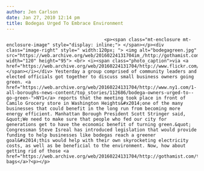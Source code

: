 ```yaml
---
author: Jen Carlson
date: Jan 27, 2010 12:14 pm
title: Bodegas Urged To Embrace Environment
---
```


	
										<p><span class="mt-enclosure mt-enclosure-image" style="display: inline;"> </span></p><div class="image-right" style=" width:120px; "> <img alt="bodegagreen.jpg" src="https://web.archive.org/web/20160224131704im_/http://gothamist.com/attachments/arts_jen/bodegagreen.jpg" width="120" height="95"> <br> <i><span class="photo_caption">via <a href="https://web.archive.org/web/20160224131704/http://www.flickr.com/photos/nschaden/2455651012/">nshaden</a></span></i></div> Yesterday a group comprised of community leaders and elected officials got together to discuss small business owners going green. <a href="https://web.archive.org/web/20160224131704/http://www.ny1.com/1-all-boroughs-news-content/top_stories/112686/bodega-owners-urged-to--go-green-">NY1</a> reports that the meeting took place in front of Camilo Grocery store in Washington Heights&#x2014;one of the many businesses that could benefit in the long run from becoming more energy efficient. Manhattan Borough President Scott Stringer said, &quot;We need to make sure that people who fed our city for generations get to have the economic benefit of turning green.&quot; Congressman Steve Isreal has introduced legislation that would provide funding to help businesses like bodegas reach a greener goal&#x2014;this would help with their own skyrocketing electricity costs, as well as be beneficial to the environment. Now, how about getting rid of those <a href="https://web.archive.org/web/20160224131704/http://gothamist.com/tags/plasticbags">plastic bags</a>?<p></p>					
										
									
				